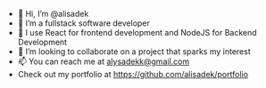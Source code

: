 - 👋 Hi, I’m @alisadek
- 👀 I’m a fullstack software developer
- 🌱 I use React for frontend development and NodeJS for Backend Development 
- 💞️ I’m looking to collaborate on a project that sparks my interest
- 📫 You can reach me at alysadekk@gmail.com
- Check out my portfolio at https://github.com/alisadek/portfolio
